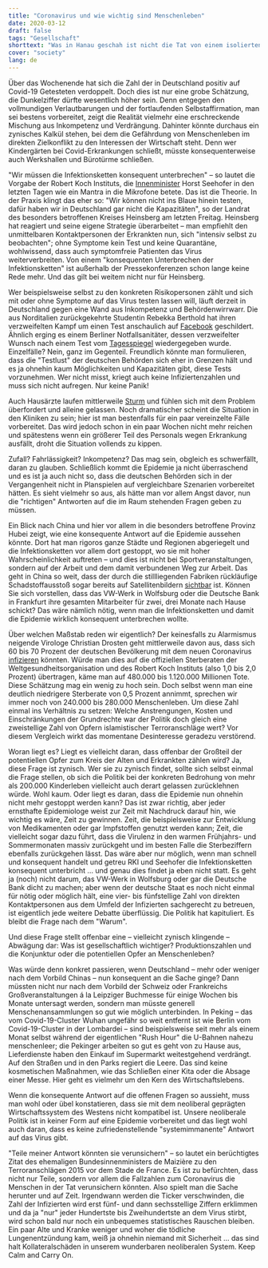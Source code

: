 ```yaml
---
title: "Coronavirus und wie wichtig sind Menschenleben"
date: 2020-03-12
draft: false
tags: "Gesellschaft"
shorttext: "Was in Hanau geschah ist nicht die Tat von einem isolierten Einzeltäter sondern seit Jahren die gelebte Realtität in Deutschland."
cover: "society"
lang: de
---
```


Über das Wochenende hat sich die Zahl der in Deutschland positiv auf Covid-19 Getesteten verdoppelt. Doch dies ist nur eine grobe Schätzung, die Dunkelziffer dürfte wesentlich höher sein. Denn entgegen den vollmundigen Verlautbarungen und der fortlaufenden Selbstaffirmation, man sei bestens vorbereitet, zeigt die Realität vielmehr eine erschreckende Mischung aus Inkompetenz und Verdrängung. Dahinter könnte durchaus ein zynisches Kalkül stehen, bei dem die Gefährdung von Menschenleben im direkten Zielkonflikt zu den Interessen der Wirtschaft steht. Denn wer Kindergärten bei Covid-Erkrankungen schließt, müsste konsequenterweise auch Werkshallen und Bürotürme schließen. 

"Wir müssen die Infektionsketten konsequent unterbrechen" – so lautet die Vorgabe der Robert Koch Instituts, die [Innenminister](https://www.tagesschau.de/inland/coronavirus-heinsberg-101.html "Quarantäne im Kreis Heinsberg teils beendet") Horst Seehofer in den letzten Tagen wie ein Mantra in die Mikrofone betete. Das ist die Theorie. In der Praxis klingt das eher so: "Wir können nicht ins Blaue hinein testen, dafür haben wir in Deutschland gar nicht die Kapazitäten", so der Landrat des besonders betroffenen Kreises Heinsberg am letzten Freitag. Heinsberg hat reagiert und seine eigene Strategie überarbeitet – man empfiehlt den unmittelbaren Kontaktpersonen der Erkrankten nun, sich "intensiv selbst zu beobachten"; ohne Symptome kein Test und keine Quarantäne, wohlwissend, dass auch symptomfreie Patienten das Virus weiterverbreiten. Von einem "konsequenten Unterbrechen der Infektionsketten" ist außerhalb der Pressekonferenzen schon lange keine Rede mehr. Und das gilt bei weitem nicht nur für Heinsberg.

Wer beispielsweise selbst zu den konkreten Risikopersonen zählt und sich mit oder ohne Symptome auf das Virus testen lassen will, läuft derzeit in Deutschland gegen eine Wand aus Inkompetenz und Behördenwirrwarr. Die aus Norditalien zurückgekehrte Studentin Rebekka Berthold hat ihren verzweifelten Kampf um einen Test anschaulich auf [Facebook](/static/downloads/rebekkaberthold.txt "Rebekka Berthold") geschildert. Ähnlich erging es einem Berliner Notfallsanitäter, dessen verzweifelter Wunsch nach einem Test vom [Tagesspiegel](https://www.tagesspiegel.de/berlin/verzoegerungen-bei-testergebnissen-berliner-anlaufstellen-fuer-coronavirus-schon-jetzt-ueberfordert/25598928.html "Berliner Anlaufstellen für Coronavirus schon jetzt überfordert") wiedergegeben wurde. Einzelfälle? Nein, ganz im Gegenteil. Freundlich könnte man formulieren, dass die "Testlust" der deutschen Behörden sich eher in Grenzen hält und es ja ohnehin kaum Möglichkeiten und Kapazitäten gibt, diese Tests vorzunehmen. Wer nicht misst, kriegt auch keine Infiziertenzahlen und muss sich nicht aufregen. Nur keine Panik!

Auch Hausärzte laufen mittlerweile [Sturm](https://www.spiegel.de/wissenschaft/medizin/coronavirus-schutzkleidung-muss-ich-bei-amazon-kaufen-hausaerztin-ueber-den-umgang-mit-covid-19-a-22bc2910-1811-43ad-8cbc-325dbed390f0 "Schutzkleidung muss ich bei Amazon kaufen") und fühlen sich mit dem Problem überfordert und alleine gelassen. Noch dramatischer scheint die Situation in den Kliniken zu sein; hier ist man bestenfalls für ein paar vereinzelte Fälle vorbereitet. Das wird jedoch schon in ein paar Wochen nicht mehr reichen und spätestens wenn ein größerer Teil des Personals wegen Erkrankung ausfällt, droht die Situation vollends zu kippen.

Zufall? Fahrlässigkeit? Inkompetenz? Das mag sein, obgleich es schwerfällt, daran zu glauben. Schließlich kommt die Epidemie ja nicht überraschend und es ist ja auch nicht so, dass die deutschen Behörden sich in der Vergangenheit nicht in Planspielen auf vergleichbare Szenarien vorbereitet hätten. Es sieht vielmehr so aus, als hätte man vor allem Angst davor, nun die "richtigen" Antworten auf die im Raum stehenden Fragen geben zu müssen.

Ein Blick nach China und hier vor allem in die besonders betroffene Provinz Hubei zeigt, wie eine konsequente Antwort auf die Epidemie aussehen könnte. Dort hat man rigoros ganze Städte und Regionen abgeriegelt und die Infektionsketten vor allem dort gestoppt, wo sie mit hoher Wahrscheinlichkeit auftreten – und dies ist nicht bei Sportveranstaltungen, sondern auf der Arbeit und dem damit verbundenen Weg zur Arbeit. Das geht in China so weit, dass der durch die stillliegenden Fabriken rückläufige Schadstoffausstoß sogar bereits auf Satellitenbildern [sichtbar](https://www.merkur.de/welt/coronavirus-covid19-china-usa-europa-sars-cov-2-italien-iran-frankreich-zr-13548332.html "Coronavirus in China - Satellitenbilder der NASA zeigen: So profitiert die Umwelt von der Epidemie ") ist. Können Sie sich vorstellen, dass das VW-Werk in Wolfsburg oder die Deutsche Bank in Frankfurt ihre gesamten Mitarbeiter für zwei, drei Monate nach Hause schickt? Das wäre nämlich nötig, wenn man die Infektionsketten und damit die Epidemie wirklich konsequent unterbrechen wollte.

Über welchen Maßstab reden wir eigentlich? Der keinesfalls zu Alarmismus neigende Virologe Christian Drosten geht mittlerweile davon aus, dass sich 60 bis 70 Prozent der deutschen Bevölkerung mit dem neuen Coronavirus [infizieren](https://www.rbb24.de/panorama/thema/2020/coronavirus/beitraege/coronavirus-verbreitung-who-charite-virologe-christian-drosten.html "Virologe Drosten rechnet mittelfristig mit hoher Infektionsrate") könnten. Würde man dies auf die offiziellen Sterberaten der Weltgesundheitsorganisation und des Robert Koch Instituts (also 1,0 bis 2,0 Prozent) übertragen, käme man auf 480.000 bis 1.120.000 Millionen Tote. Diese Schätzung mag ein wenig zu hoch sein. Doch selbst wenn man eine deutlich niedrigere Sterberate von 0,5 Prozent annimmt, sprechen wir immer noch von 240.000 bis 280.000 Menschenleben. Um diese Zahl einmal ins Verhältnis zu setzen: Welche Anstrengungen, Kosten und Einschränkungen der Grundrechte war der Politik doch gleich eine zweistellige Zahl von Opfern islamistischer Terroranschläge wert? Vor diesem Vergleich wirkt das momentane Desinteresse geradezu verstörend.

Woran liegt es? Liegt es vielleicht daran, dass offenbar der Großteil der potentiellen Opfer zum Kreis der Alten und Erkrankten zählen wird? Ja, diese Frage ist zynisch. Wer sie zu zynisch findet, sollte sich selbst einmal die Frage stellen, ob sich die Politik bei der konkreten Bedrohung von mehr als 200.000 Kinderleben vielleicht auch derart gelassen zurücklehnen würde. Wohl kaum. Oder liegt es daran, dass die Epidemie nun ohnehin nicht mehr gestoppt werden kann? Das ist zwar richtig, aber jeder ernsthafte Epidemiologe weist zur Zeit mit Nachdruck darauf hin, wie wichtig es wäre, Zeit zu gewinnen. Zeit, die beispielsweise zur Entwicklung von Medikamenten oder gar Impfstoffen genutzt werden kann; Zeit, die vielleicht sogar dazu führt, dass die Virulenz in den warmen Frühjahrs- und Sommermonaten massiv zurückgeht und im besten Falle die Sterbeziffern ebenfalls zurückgehen lässt. Das wäre aber nur möglich, wenn man schnell und konsequent handelt und getreu RKI und Seehofer die Infektionsketten konsequent unterbricht … und genau dies findet ja eben nicht statt. Es geht ja (noch) nicht darum, das VW-Werk in Wolfsburg oder gar die Deutsche Bank dicht zu machen; aber wenn der deutsche Staat es noch nicht einmal für nötig oder möglich hält, eine vier- bis fünfstellige Zahl von direkten Kontaktpersonen aus dem Umfeld der Infizierten sachgerecht zu betreuen, ist eigentlich jede weitere Debatte überflüssig. Die Politik hat kapituliert. Es bleibt die Frage nach dem "Warum".

Und diese Frage stellt offenbar eine – vielleicht zynisch klingende – Abwägung dar: Was ist gesellschaftlich wichtiger? Produktionszahlen und die Konjunktur oder die potentiellen Opfer an Menschenleben?

Was würde denn konkret passieren, wenn Deutschland – mehr oder weniger nach dem Vorbild Chinas – nun konsequent an die Sache ginge? Dann müssten nicht nur nach dem Vorbild der Schweiz oder Frankreichs Großveranstaltungen á la Leipziger Buchmesse für einige Wochen bis Monate untersagt werden, sondern man müsste generell Menschenansammlungen so gut wie möglich unterbinden. In Peking – das vom Covid-19-Cluster Wuhan ungefähr so weit entfernt ist wie Berlin vom Covid-19-Cluster in der Lombardei – sind beispielsweise seit mehr als einem Monat selbst während der eigentlichen "Rush Hour" die U-Bahnen nahezu menschenleer; die Pekinger arbeiten so gut es geht von zu Hause aus, Lieferdienste haben den Einkauf im Supermarkt weitestgehend verdrängt. Auf den Straßen und in den Parks regiert die Leere. Das sind keine kosmetischen Maßnahmen, wie das Schließen einer Kita oder die Absage einer Messe. Hier geht es vielmehr um den Kern des Wirtschaftslebens.

Wenn die konsequente Antwort auf die offenen Fragen so aussieht, muss man wohl oder übel konstatieren, dass sie mit dem neoliberal geprägten Wirtschaftssystem des Westens nicht kompatibel ist. Unsere neoliberale Politik ist in keiner Form auf eine Epidemie vorbereitet und das liegt wohl auch daran, dass es keine zufriedenstellende "systemimmanente" Antwort auf das Virus gibt.

"Teile meiner Antwort könnten sie verunsichern" – so lautet ein berüchtigtes Zitat des ehemaligen Bundesinnenministers de Maizière zu den Terroranschlägen 2015 vor dem Stade de France. Es ist zu befürchten, dass nicht nur Teile, sondern vor allem die Fallzahlen zum Coronavirus die Menschen in der Tat verunsichern könnten. Also spielt man die Sache herunter und auf Zeit. Irgendwann werden die Ticker verschwinden, die Zahl der Infizierten wird erst fünf- und dann sechsstellige Ziffern erklimmen und da ja "nur" jeder Hundertste bis Zweihundertste an dem Virus stirbt, wird schon bald nur noch ein unbequemes statistisches Rauschen bleiben. Ein paar Alte und Kranke weniger und woher die tödliche Lungenentzündung kam, weiß ja ohnehin niemand mit Sicherheit … das sind halt Kollateralschäden in unserem wunderbaren neoliberalen System. Keep Calm and Carry On.
